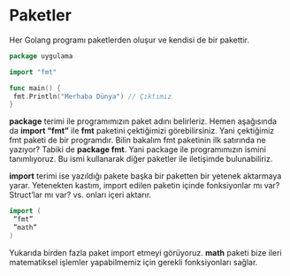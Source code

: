 # Paketler

Her Golang programı paketlerden oluşur ve kendisi de bir pakettir.

```go
package uygulama

import "fmt"

func main() {
 fmt.Println("Merhaba Dünya") // Çıktımız
}
```

**package** terimi ile programımızın paket adını belirleriz. Hemen aşağısında da **import “fmt”** ile **fmt** paketini çektiğimizi görebilirsiniz. Yani çektiğimiz fmt paketi de bir programdır. Bilin bakalım fmt paketinin ilk satırında ne yazıyor? Tabiki de **package fmt**. Yani package ile programımızın ismini tanımlıyoruz. Bu ismi kullanarak diğer paketler ile iletişimde bulunabiliriz.

**import** terimi ise yazıldığı pakete başka bir paketten bir yetenek aktarmaya yarar. Yetenekten kastım, import edilen paketin içinde fonksiyonlar mı var? Struct’lar mı var? vs. onları içeri aktarır.

```go
import (
 “fmt”
 ”math”
)
```

Yukarıda birden fazla paket import etmeyi görüyoruz. **math** paketi bize ileri matematiksel işlemler yapabilmemiz için gerekli fonksiyonları sağlar.
